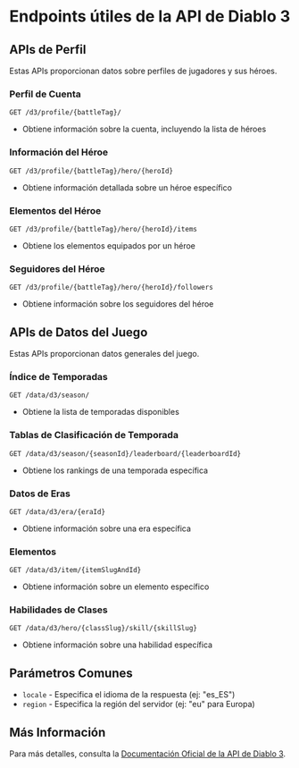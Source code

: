 # Endpoints útiles de la API de Diablo 3

## APIs de Perfil
Estas APIs proporcionan datos sobre perfiles de jugadores y sus héroes.

### Perfil de Cuenta
`GET /d3/profile/{battleTag}/`
- Obtiene información sobre la cuenta, incluyendo la lista de héroes

### Información del Héroe
`GET /d3/profile/{battleTag}/hero/{heroId}`
- Obtiene información detallada sobre un héroe específico

### Elementos del Héroe
`GET /d3/profile/{battleTag}/hero/{heroId}/items`
- Obtiene los elementos equipados por un héroe

### Seguidores del Héroe
`GET /d3/profile/{battleTag}/hero/{heroId}/followers`
- Obtiene información sobre los seguidores del héroe

## APIs de Datos del Juego
Estas APIs proporcionan datos generales del juego.

### Índice de Temporadas
`GET /data/d3/season/`
- Obtiene la lista de temporadas disponibles

### Tablas de Clasificación de Temporada
`GET /data/d3/season/{seasonId}/leaderboard/{leaderboardId}`
- Obtiene los rankings de una temporada específica

### Datos de Eras
`GET /data/d3/era/{eraId}`
- Obtiene información sobre una era específica

### Elementos
`GET /data/d3/item/{itemSlugAndId}`
- Obtiene información sobre un elemento específico

### Habilidades de Clases
`GET /data/d3/hero/{classSlug}/skill/{skillSlug}`
- Obtiene información sobre una habilidad específica

## Parámetros Comunes
- `locale` - Especifica el idioma de la respuesta (ej: "es_ES")
- `region` - Especifica la región del servidor (ej: "eu" para Europa)

## Más Información
Para más detalles, consulta la [Documentación Oficial de la API de Diablo 3](https://develop.battle.net/documentation/diablo-3).
